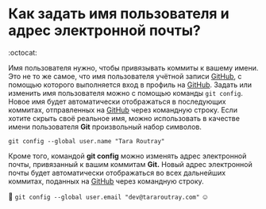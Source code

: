 # Как задать имя пользователя и адрес электронной почты?
:octocat:

Имя пользователя нужно, чтобы привязывать коммиты к вашему имени. Это не то же самое, что имя пользователя учётной записи [GitHub](https://github.com/), с помощью которого выполняется вход в профиль на [GitHub](https://github.com/). Задать или изменить имя пользователя можно с помощью команды `git config`. Новое имя будет автоматически отображаться в последующих коммитах, отправленных на [GitHub](https://github.com/) через командную строку. Если хотите скрыть своё реальное имя, можно использовать в качестве имени пользователя **Git** произвольный набор символов.

```git config --global user.name "Tara Routray"```

Кроме того, командой **git config** можно изменять адрес электронной почты, привязанный к вашим коммитам **Git.** Новый адрес электронной почты будет автоматически отображаться во всех дальнейших коммитах, поданных на [GitHub](https://github.com/) через командную строку.

:e-mail: ```git config --global user.email "dev@tararoutray.com"```
:relaxed: